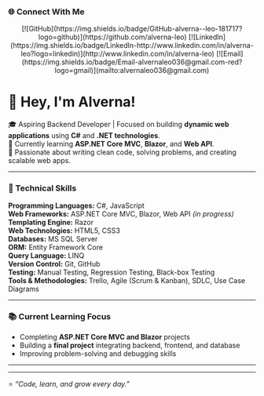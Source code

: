 ### 🌐 Connect With Me
<p align="center">
[![GitHub](https://img.shields.io/badge/GitHub-alverna--leo-181717?logo=github)](https://github.com/alverna-leo)
[![LinkedIn](https://img.shields.io/badge/LinkedIn-http://www.linkedin.com/in/alverna-leo?logo=linkedin)](http://www.linkedin.com/in/alverna-leo)
[![Email](https://img.shields.io/badge/Email-alvernaleo036@gmail.com-red?logo=gmail)](mailto:alvernaleo036@gmail.com)

# 👋 Hey, I'm Alverna!

🎓 Aspiring Backend Developer | Focused on building **dynamic web applications** using **C#** and **.NET technologies**.  
🌱 Currently learning **ASP.NET Core MVC**, **Blazor**, and **Web API**.  
🚀 Passionate about writing clean code, solving problems, and creating scalable web apps.

---

### 🧰 Technical Skills

**Programming Languages:** C#, JavaScript  
**Web Frameworks:** ASP.NET Core MVC, Blazor, Web API *(in progress)*  
**Templating Engine:** Razor  
**Web Technologies:** HTML5, CSS3  
**Databases:** MS SQL Server  
**ORM:** Entity Framework Core  
**Query Language:** LINQ  
**Version Control:** Git, GitHub  
**Testing:** Manual Testing, Regression Testing, Black-box Testing  
**Tools & Methodologies:** Trello, Agile (Scrum & Kanban), SDLC, Use Case Diagrams

---

### 📚 Current Learning Focus
- Completing **ASP.NET Core MVC and Blazor** projects  
- Building a **final project** integrating backend, frontend, and database  
- Improving problem-solving and debugging skills  

---


---

⭐ *“Code, learn, and grow every day.”*
